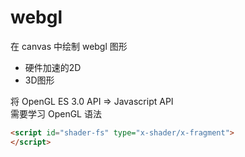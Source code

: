 # webgl

在 canvas 中绘制 webgl 图形

- 硬件加速的2D
- 3D图形

将 OpenGL ES 3.0 API => Javascript API  
需要学习 OpenGL 语法  

```html
<script id="shader-fs" type="x-shader/x-fragment">
</script>  
```

